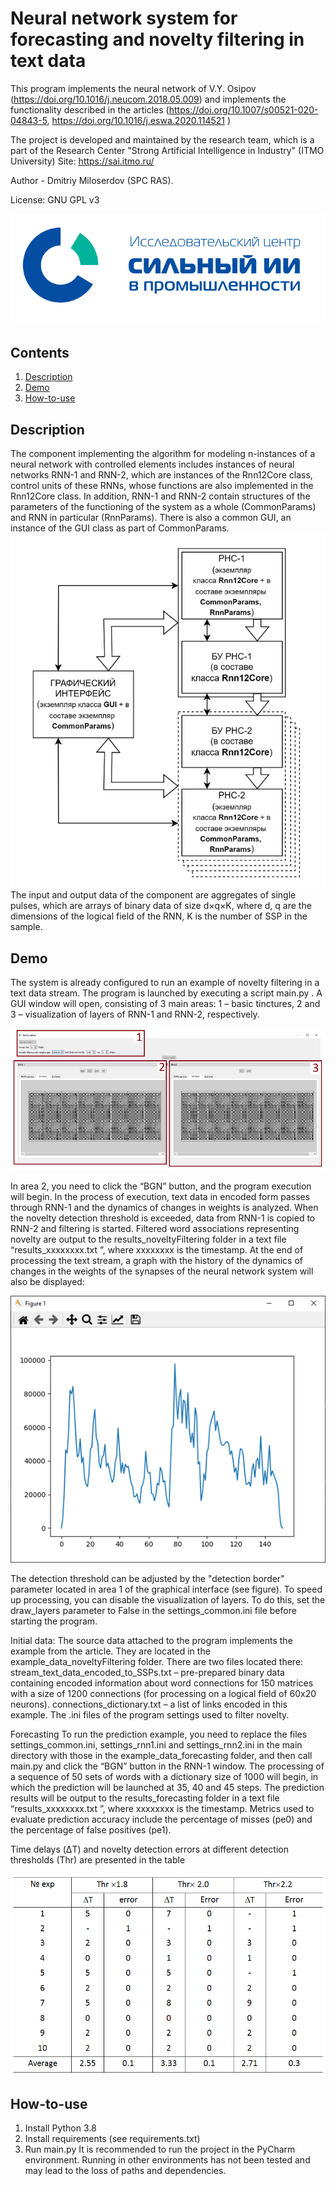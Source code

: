 # Neural network system for forecasting and novelty filtering in text data

This program implements the neural network of V.Y. Osipov (https://doi.org/10.1016/j.neucom.2018.05.009) and implements the functionality described in the articles (https://doi.org/10.1007/s00521-020-04843-5, https://doi.org/10.1016/j.eswa.2020.114521 )

The project is developed and maintained by the research team, which is a part of the Research Center "Strong Artificial Intelligence in Industry" (ITMO University)
Site: https://sai.itmo.ru/

Author - Dmitriy Miloserdov (SPC RAS). 

License: GNU GPL v3

![img4.png](img4.png)

## Contents

1. [Description](#Description)
2. [Demo](#Demo)
3. [How-to-use](#How-to-use)


## Description
The component implementing the algorithm for modeling n-instances of a neural network with controlled elements includes instances of neural networks RNN-1 and RNN-2, which are instances of the Rnn12Core class, control units of these RNNs, whose functions are also implemented in the Rnn12Core class. In addition, RNN-1 and RNN-2 contain structures of the parameters of the functioning of the system as a whole (CommonParams) and RNN in particular (RnnParams). There is also a common GUI, an instance of the GUI class as part of CommonParams.
![img_1.png](img_1.png)
The input and output data of the component are aggregates of single pulses, which are arrays of binary data of size d×q×K, where d, q are the dimensions of the logical field of the RNN, K is the number of SSP in the sample.

## Demo
The system is already configured to run an example of novelty filtering in a text data stream.
The program is launched by executing a script main.py . A GUI window will open, consisting of 3 main areas: 1 – basic tinctures, 2 and 3 – visualization of layers of RNN-1 and RNN-2, respectively.

![img.png](img.png)

In area 2, you need to click the “BGN” button, and the program execution will begin.
In the process of execution, text data in encoded form passes through RNN-1 and the dynamics of changes in weights is analyzed. When the novelty detection threshold is exceeded, data from RNN-1 is copied to RNN-2 and filtering is started. Filtered word associations representing novelty are output to the results_noveltyFiltering folder in a text file “results_xxxxxxxx.txt ”, where xxxxxxxx is the timestamp. At the end of processing the text stream, a graph with the history of the dynamics of changes in the weights of the synapses of the neural network system will also be displayed:

![img_2.png](img_2.png)

The detection threshold can be adjusted by the "detection border" parameter located in area 1 of the graphical interface (see figure).
To speed up processing, you can disable the visualization of layers. To do this, set the draw_layers parameter to False in the settings_common.ini file before starting the program.

Initial data:
The source data attached to the program implements the example from the article. They are located in the example_data_noveltyFiltering folder. There are two files located there:
stream_text_data_encoded_to_SSPs.txt – pre-prepared binary data containing encoded information about word connections for 150 matrices with a size of 1200 connections (for processing on a logical field of 60x20 neurons).
connections_dictionary.txt – a list of links encoded in this example.
The .ini files of the program settings used to filter novelty.

Forecasting
To run the prediction example, you need to replace the files settings_common.ini, settings_rnn1.ini and settings_rnn2.ini in the main directory with those in the example_data_forecasting folder, and then call main.py and click the “BGN” button in the RNN-1 window. The processing of a sequence of 50 sets of words with a dictionary size of 1000 will begin, in which the prediction will be launched at 35, 40 and 45 steps. The prediction results will be output to the results_forecasting folder in a text file “results_xxxxxxxx.txt ”, where xxxxxxxx is the timestamp.
Metrics used to evaluate prediction accuracy include the percentage of misses (pe0) and the percentage of false positives (pe1).

Time delays (ΔT) and novelty detection errors at different detection thresholds (Thr) are presented in the table

![img_3.png](img_3.png)

## How-to-use

1. Install Python 3.8
2. Install requirements (see requirements.txt)
3. Run main.py
It is recommended to run the project in the PyCharm environment. Running in other environments has not been tested and may lead to the loss of paths and dependencies.
